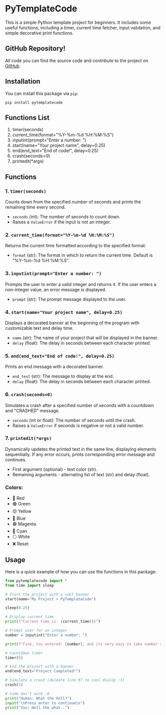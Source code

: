 # PyTemplateCode

This is a simple Python template project for beginners. It includes some useful functions, including a timer, current time fetcher, input validation, and simple decorative print functions.

## GitHub Repository!

All code you can find the source code and contribute to the project on [GitHub](https://github.com/KusokMedi/pytemplatecode).

## Installation

You can install this package via `pip`:

```
pip install pytemplatecode
```

## Functions List

1. timer(seconds)
2. current_time(format="%Y-%m-%d %H:%M:%S")
3. inputint(prompt="Enter a number: ")
4. start(name="Your project name", delay=0.25)
5. end(end_text="End of code!", delay=0.25)
6. crash(seconds=0)
7. printedit(*args)

## Functions

### 1. `timer(seconds)`
Counts down from the specified number of seconds and prints the remaining time every second.

- `seconds` (int): The number of seconds to count down.
- Raises a `ValueError` if the input is not an integer.

### 2. `current_time(format="%Y-%m-%d %H:%M:%S")`
Returns the current time formatted according to the specified format.

- `format` (str): The format in which to return the current time. Default is "%Y-%m-%d %H:%M:%S".

### 3. `inputint(prompt="Enter a number: ")`
Prompts the user to enter a valid integer and returns it. If the user enters a non-integer value, an error message is displayed.

- `prompt` (str): The prompt message displayed to the user.

### 4. `start(name="Your project name", delay=0.25)`
Displays a decorated banner at the beginning of the program with customizable text and delay time.

- `name` (str): The name of your project that will be displayed in the banner.
- `delay` (float): The delay in seconds between each character printed.

### 5. `end(end_text="End of code!", delay=0.25)`
Prints an end message with a decorated banner.

- `end_text` (str): The message to display at the end.
- `delay` (float): The delay in seconds between each character printed.

### 6. `crash(seconds=0)`
Simulates a crash after a specified number of seconds with a countdown and "CRASHED" message.

- `seconds` (int or float): The number of seconds until the crash.
- Raises a `ValueError` if seconds is negative or not a valid number.

### 7. `printedit(*args)`
Dynamically updates the printed text in the same line, displaying elements sequentially. If any error occurs, prints corresponding error message and continues.

- First argument (optional) - text color (str).
- Remaining arguments - alternating list of text (str) and delay (float).

### Colors:

- 🔴 Red  
- 🟢 Green  
- 🟡 Yellow  
- 🔵 Blue  
- 🟣 Magenta  
- 🔵 Cyan  
- ⚪ White  
- ❌ Reset  

## Usage

Here is a quick example of how you can use the functions in this package:

```python
from pytemplatecode import *
from time import sleep

# Start the project with a cool banner
start(name="My Project + PyTemplateCode")

sleep(0.25)

# Display current time
print(f"Current time is: {current_time()}")

# Prompt user for an integer
number = inputint("Enter a number: ")

print(f"Fine, You entered: {number}, and its very eazy to take number corectly!")

# Countdown timer
timer(5)

# End the project with a banner
end(end_text="Project Completed!")

# Simulate a crash (deleate line 97 to cool dialog :3)
crash(5)

# Code don't work :0
print("Human: What the hell?")
input("\nPress enter to continue\n")
print("You: Hell the what..")
```
